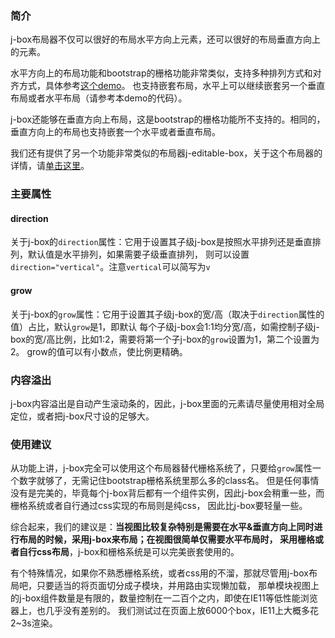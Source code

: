 ### 简介

j-box布局器不仅可以很好的布局水平方向上元素，还可以很好的布局垂直方向上的元素。

水平方向上的布局功能和bootstrap的栅格功能非常类似，支持多种排列方式和对齐方式，具体参考[这个demo](#/box/justify)。
也支持嵌套布局，水平上可以继续嵌套另一个垂直布局或者水平布局（请参考本demo的代码）。

j-box还能够在垂直方向上布局，这是bootstrap的栅格功能所不支持的。相同的，垂直方向上的布局也支持嵌套一个水平或者垂直布局。

我们还有提供了另一个功能非常类似的布局器j-editable-box，关于这个布局器的详情，请[单击这里](#/editable-box/monitor)。

### 主要属性

#### direction
关于j-box的`direction`属性：它用于设置其子级j-box是按照水平排列还是垂直排列，默认值是水平排列，如果需要子级垂直排列，
则可以设置`direction="vertical"`。注意`vertical`可以简写为`v`

#### grow
关于j-box的`grow`属性：它用于设置其子级j-box的宽/高（取决于`direction`属性的值）占比，默认`grow`是1，即默认
每个子级j-box会1:1均分宽/高，如需控制子级j-box的宽/高比例，比如1:2，需要将第一个子j-box的`grow`设置为1，第二个设置为2。
grow的值可以有小数点，使比例更精确。

### 内容溢出
j-box内容溢出是自动产生滚动条的，因此，j-box里面的元素请尽量使用相对全局定位，或者把j-box尺寸设的足够大。

### 使用建议

从功能上讲，j-box完全可以使用这个布局器替代栅格系统了，只要给`grow`属性一个数字就够了，无需记住bootstrap栅格系统里那么多的class名。
但是任何事情没有是完美的，毕竟每个j-box背后都有一个组件实例，因此j-box会稍重一些，而栅格系统或者自行通过css实现的布局则是纯css，
因此比j-box要轻量一些。

综合起来，我们的建议是：**当视图比较复杂特别是需要在水平&垂直方向上同时进行布局的时候，采用j-box来布局；在视图很简单仅需要水平布局时，
采用栅格或者自行css布局**，j-box和栅格系统是可以完美嵌套使用的。

有个特殊情况，如果你不熟悉栅格系统，或者css用的不溜，那就尽管用j-box布局吧，只要适当的将页面切分成子模块，并用路由实现懒加载，
那单模块视图上的j-box组件数量是有限的，数量控制在一二百个之内，即使在IE11等低性能浏览器上，也几乎没有差别的。
我们测试过在页面上放6000个box，IE11上大概多花2~3s渲染。
